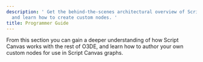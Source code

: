 ```yaml
---
description: ' Get the behind-the-scenes architectural overview of Script Canvas
  and learn how to create custom nodes. '
title: Programmer Guide
---
```


From this section you can gain a deeper understanding of how Script Canvas works with the rest of O3DE, and learn how to author your own custom nodes for use in Script Canvas graphs\.
